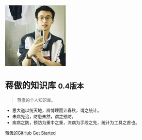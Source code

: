 ![logo](logome(1).jpg)

# 蒋傲的知识库 <small>0.4版本</small>

> 蒋傲的个人知识库。

- 思大道以统天地，辨博理而计春秋，谓之统计。
- 未病先治，防患未然，谓之预防。
- 疾病之防，预防为重中之重，流病为手段之先，统计为工具之首也。

[蒋傲的GitHub](https://github.com/Aojiang-code/)
[Get Started](README)